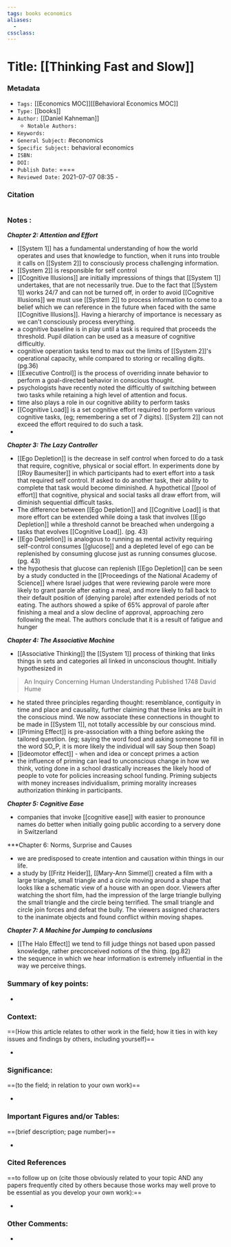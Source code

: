 ```yaml
---
tags: books economics 
aliases: 
  - 
cssclass: 
---
```


# Title: [[Thinking Fast and Slow]]

### Metadata

- `Tags:` [[Economics MOC]][[Behavioral Economics MOC]]
- `Type:` [[books]]
- `Author:` [[Daniel Kahneman]]
	- `Notable Authors:` 
- `Keywords:` 
- `General Subject:` #economics 
- `Specific Subject:` behavioral economics
- `ISBN:` 
- `DOI:` 
- `Publish Date:` ====
- `Reviewed Date:` 2021-07-07 08:35 - 

### Citation

```latex

```

### Notes :

***Chapter 2: Attention and Effort***
- [[System 1]] has a fundamental understanding of how the world operates and uses that knowledge to function, when it runs into trouble it calls on [[System 2]] to consciously process challenging information.
- [[System 2]] is responsible for self control
- [[Cognitive Illusions]] are initially impressions of things that [[System 1]] undertakes, that are not necessarily true. Due to the fact that [[System 1]] works 24/7 and can not be turned off, in order to avoid [[Cognitive Illusions]] we must use [[System 2]] to process information to come to a belief which we can reference in the future when faced with the same [[Cognitive Illusions]]. Having a hierarchy of importance is necessary as we can't consciously process everything.
- a cognitive baseline is in play until a task is required that proceeds the threshold. Pupil dilation can be used as a measure of cognitive difficultly. 
- cognitive operation tasks tend to max out the limits of [[System 2]]'s operational capacity, while compared to storing or recalling digits. (pg.36)
- [[Executive Control]] is the process of overriding innate behavior to perform a goal-directed behavior in conscious thought.
- psychologists have recently noted the difficultly of switching between two tasks while retaining a high level of attention and focus.
- time also plays a role in our cognitive ability to perform tasks
- [[Cognitive Load]] is a set cognitive effort required to perform various cognitive tasks, (eg; remembering a set of 7 digits). [[System 2]] can not exceed the effort required to do such a task.
-

***Chapter 3: The Lazy Controller***
- [[Ego Depletion]] is the decrease in self control when forced to do a task that require, cognitive, physical or social effort. In experiments done by [[Roy Baumesiter]] in which participants had to exert effort into a task that required self control. If asked to do another task, their ability to complete that task would become diminished. A hypothetical [[pool of effort]] that cognitive, physical and social tasks all draw effort from, will diminish sequential  difficult tasks.
- The difference between [[Ego Depletion]] and [[Cognitive Load]] is that more effort can be extended while doing a task that involves [[Ego Depletion]] while a threshold cannot be breached when undergoing a tasks that evolves [[Cognitive Load]]. (pg. 43)
- [[Ego Depletion]] is analogous to running as mental activity requiring self-control consumes [[glucose]] and a depleted level of ego can be replenished by consuming glucose just as running consumes glucose. (pg. 43)
- the hypothesis that glucose can replenish [[Ego Depletion]] can be seen by a study conducted in the [[Proceedings of the National Academy of Science]] where Israel judges that were reviewing parole were more likely to grant parole after eating a meal, and more likely to fall back to their default position of (denying parole) after extended periods of not eating. The authors showed a spike of 65% approval of parole after finishing a meal and a slow decline of approval, approaching zero following the meal. The authors conclude that it is a result of fatigue and hunger

***Chapter 4: The Associative Machine***
- [[Associative Thinking]] the [[System 1]] process of thinking that links things in sets and categories all linked in unconscious thought. Initially hypothesized in 
> An Inquiry Concerning Human Understanding 
> Published 1748
> David Hume

- he stated three principles regarding thought: resemblance, contiguity in time and place and causality, further claiming that these links are built in the conscious mind. We now associate these connections in thought to be made in [[System 1]], not totally accessible by our conscious mind.
- [[Priming Effect]] is pre-association with a thing before asking the tailored question. (eg; saying the word food and asking someone to fill in the word SO_P, it is more likely the individual will say Soup then Soap)
- [[ideomotor effect]] - when and idea or concept primes a action
- the influence of priming can lead to unconscious change in how we think, voting done in a school drastically increases the likely hood of people to vote for policies increasing school funding. Priming subjects with money increases individualism, priming morality increases authorization thinking in participants.

***Chapter 5: Cognitive Ease*** 
- companies that invoke [[cognitive ease]] with easier to pronounce names do better when initially going public according to a servery done in Switzerland

***Chapter 6: Norms, Surprise and Causes
- we are predisposed to create intention and causation within things in our life. 
- a study by [[Fritz Heider]], [[Mary-Ann Simmel]] created a film with a large triangle, small triangle and a circle moving around a shape that looks like a schematic view of a house with an open door. Viewers after watching the short film, had the impression of the large triangle bullying the small triangle and the circle being terrified. The small triangle and circle join forces and defeat the bully. The viewers assigned characters to the inanimate objects and found conflict within moving shapes.

***Chapter 7: A Machine for Jumping to conclusions*** 
- [[The Halo Effect]] we tend to fill judge things not based upon passed knowledge, rather preconceived notions of the thing. (pg.82)
- the sequence in which we hear information is extremely influential in the way we perceive things.
### Summary of key points:

- 

### Context:

==(How this article relates to other work in the field; how it ties in with key issues and findings by others, including yourself)==

- 

### Significance:

==(to the field; in relation to your own work)==

- 

### Important Figures and/or Tables:

==(brief description; page number)==

- 

### Cited References 

==to follow up on (cite those obviously related to your topic AND any papers frequently cited by others because those works may well prove to be essential as you develop your own work):==

- 

### Other Comments:

- 